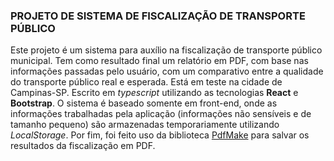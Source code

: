### PROJETO DE SISTEMA DE FISCALIZAÇÃO DE TRANSPORTE PÚBLICO

Este projeto é um sistema para auxílio na fiscalização de transporte público municipal. Tem como resultado final um relatório em PDF, com base nas informações passadas pelo usuário, com um comparativo entre a qualidade do transporte público real e esperada. Está em teste na cidade de Campinas-SP.
Escrito em *typescript* utilizando as tecnologias **React** e **Bootstrap**.
O sistema é baseado somente em front-end, onde as informações trabalhadas pela aplicação (informações não sensíveis e de tamanho pequeno) são armazenadas temporariamente utilizando *LocalStorage*.
Por fim, foi feito uso da biblioteca [PdfMake](http://pdfmake.org/) para salvar os resultados da fiscalização em PDF.